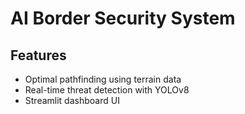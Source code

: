 # AI Border Security System

## Features
- Optimal pathfinding using terrain data
- Real-time threat detection with YOLOv8
- Streamlit dashboard UI
